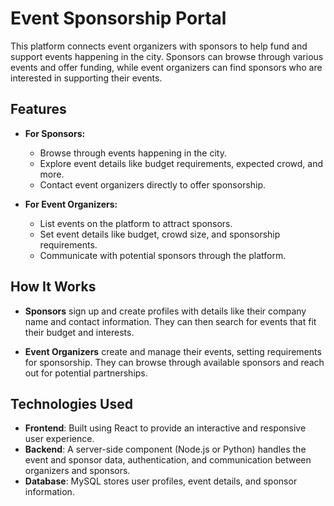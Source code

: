 # Event Sponsorship Portal

This platform connects event organizers with sponsors to help fund and support events happening in the city. Sponsors can browse through various events and offer funding, while event organizers can find sponsors who are interested in supporting their events.

## Features

- **For Sponsors:**
  - Browse through events happening in the city.
  - Explore event details like budget requirements, expected crowd, and more.
  - Contact event organizers directly to offer sponsorship.

- **For Event Organizers:**
  - List events on the platform to attract sponsors.
  - Set event details like budget, crowd size, and sponsorship requirements.
  - Communicate with potential sponsors through the platform.

## How It Works

- **Sponsors** sign up and create profiles with details like their company name and contact information. They can then search for events that fit their budget and interests.
  
- **Event Organizers** create and manage their events, setting requirements for sponsorship. They can browse through available sponsors and reach out for potential partnerships.

## Technologies Used

- **Frontend**: Built using React to provide an interactive and responsive user experience.
- **Backend**: A server-side component (Node.js or Python) handles the event and sponsor data, authentication, and communication between organizers and sponsors.
- **Database**: MySQL stores user profiles, event details, and sponsor information.

